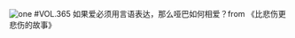 ![one](http://image.wufazhuce.com/FnFn8xmO6FYOTf-X4TVJhX5DNPxb)
#VOL.365
如果爱必须用言语表达，那么哑巴如何相爱？from 《比悲伤更悲伤的故事》